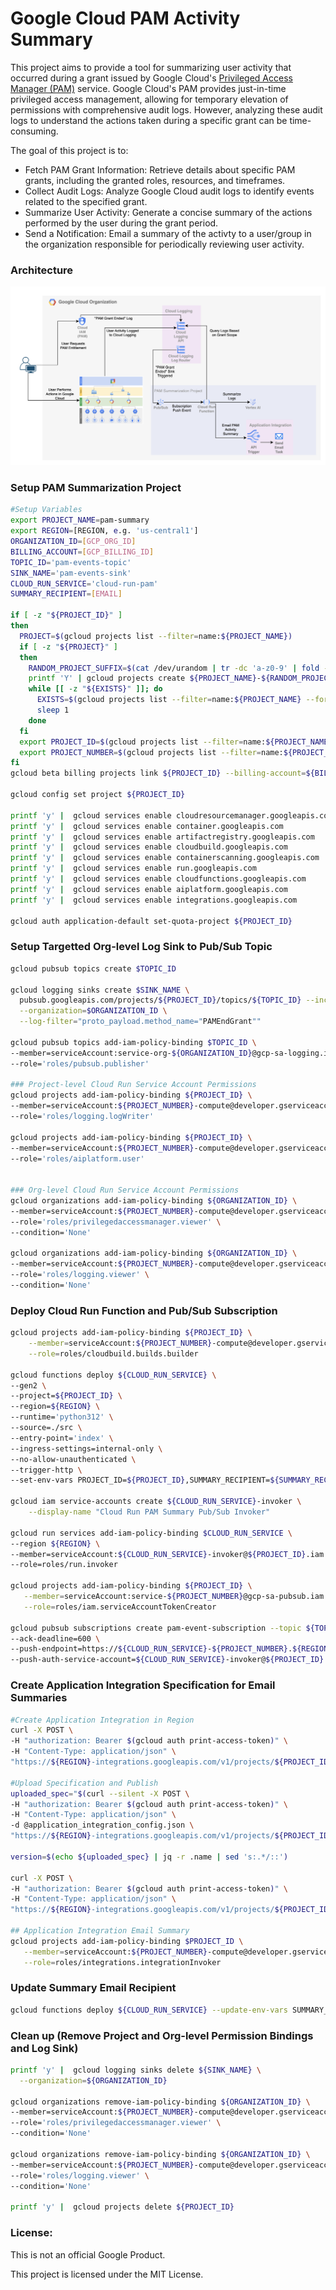 # Google Cloud PAM Activity Summary
This project aims to provide a tool for summarizing user activity that occurred during a grant issued by Google Cloud's [Privileged Access Manager (PAM)](https://cloud.google.com/iam/docs/pam-overview) service. Google Cloud's PAM provides just-in-time privileged access management, allowing for temporary elevation of permissions with comprehensive audit logs. However, analyzing these audit logs to understand the actions taken during a specific grant can be time-consuming.

The goal of this project is to:
- Fetch PAM Grant Information: Retrieve details about specific PAM grants, including the granted roles, resources, and timeframes.
- Collect Audit Logs: Analyze Google Cloud audit logs to identify events related to the specified grant.
- Summarize User Activity: Generate a concise summary of the actions performed by the user during the grant period.
- Send a Notification: Email a summary of the activty to a user/group in the organization responsible for periodically reviewing user activity.

### Architecture
![GCP PAM Activity Summarization Architecture](images/gcp_pam_summarization.png)


### Setup PAM Summarization Project
```bash
#Setup Variables
export PROJECT_NAME=pam-summary
export REGION=[REGION, e.g. 'us-central1']
ORGANIZATION_ID=[GCP_ORG_ID]
BILLING_ACCOUNT=[GCP_BILLING_ID]
TOPIC_ID='pam-events-topic'
SINK_NAME='pam-events-sink'
CLOUD_RUN_SERVICE='cloud-run-pam'
SUMMARY_RECIPIENT=[EMAIL]

if [ -z "${PROJECT_ID}" ]
then
  PROJECT=$(gcloud projects list --filter=name:${PROJECT_NAME})
  if [ -z "${PROJECT}" ]
  then
    RANDOM_PROJECT_SUFFIX=$(cat /dev/urandom | tr -dc 'a-z0-9' | fold -w 6 | head -n 1)
    printf 'Y' | gcloud projects create ${PROJECT_NAME}-${RANDOM_PROJECT_SUFFIX} --name=${PROJECT_NAME} --organization=${ORGANIZATION_ID}
    while [[ -z "${EXISTS}" ]]; do
      EXISTS=$(gcloud projects list --filter=name:${PROJECT_NAME} --format 'value(PROJECT_ID)')
      sleep 1
    done
  fi
  export PROJECT_ID=$(gcloud projects list --filter=name:${PROJECT_NAME} --format 'value(PROJECT_ID)')
  export PROJECT_NUMBER=$(gcloud projects list --filter=name:${PROJECT_NAME} --format 'value(PROJECT_NUMBER)')
fi
gcloud beta billing projects link ${PROJECT_ID} --billing-account=${BILLING_ACCOUNT}

gcloud config set project ${PROJECT_ID}

printf 'y' |  gcloud services enable cloudresourcemanager.googleapis.com
printf 'y' |  gcloud services enable container.googleapis.com
printf 'y' |  gcloud services enable artifactregistry.googleapis.com
printf 'y' |  gcloud services enable cloudbuild.googleapis.com
printf 'y' |  gcloud services enable containerscanning.googleapis.com
printf 'y' |  gcloud services enable run.googleapis.com
printf 'y' |  gcloud services enable cloudfunctions.googleapis.com
printf 'y' |  gcloud services enable aiplatform.googleapis.com
printf 'y' |  gcloud services enable integrations.googleapis.com

gcloud auth application-default set-quota-project ${PROJECT_ID}
```

### Setup Targetted Org-level Log Sink to Pub/Sub Topic
```bash
gcloud pubsub topics create $TOPIC_ID

gcloud logging sinks create $SINK_NAME \
  pubsub.googleapis.com/projects/${PROJECT_ID}/topics/${TOPIC_ID} --include-children \
  --organization=$ORGANIZATION_ID \
  --log-filter="proto_payload.method_name="PAMEndGrant""

gcloud pubsub topics add-iam-policy-binding $TOPIC_ID \
--member=serviceAccount:service-org-${ORGANIZATION_ID}@gcp-sa-logging.iam.gserviceaccount.com \
--role='roles/pubsub.publisher'

### Project-level Cloud Run Service Account Permissions
gcloud projects add-iam-policy-binding ${PROJECT_ID} \
--member=serviceAccount:${PROJECT_NUMBER}-compute@developer.gserviceaccount.com \
--role='roles/logging.logWriter'

gcloud projects add-iam-policy-binding ${PROJECT_ID} \
--member=serviceAccount:${PROJECT_NUMBER}-compute@developer.gserviceaccount.com \
--role='roles/aiplatform.user'


### Org-level Cloud Run Service Account Permissions
gcloud organizations add-iam-policy-binding ${ORGANIZATION_ID} \
--member=serviceAccount:${PROJECT_NUMBER}-compute@developer.gserviceaccount.com \
--role='roles/privilegedaccessmanager.viewer' \
--condition='None'

gcloud organizations add-iam-policy-binding ${ORGANIZATION_ID} \
--member=serviceAccount:${PROJECT_NUMBER}-compute@developer.gserviceaccount.com \
--role='roles/logging.viewer' \
--condition='None'
```

### Deploy Cloud Run Function and Pub/Sub Subscription
```bash 
gcloud projects add-iam-policy-binding ${PROJECT_ID} \
    --member=serviceAccount:${PROJECT_NUMBER}-compute@developer.gserviceaccount.com \
    --role=roles/cloudbuild.builds.builder

gcloud functions deploy ${CLOUD_RUN_SERVICE} \
--gen2 \
--project=${PROJECT_ID} \
--region=${REGION} \
--runtime='python312' \
--source=./src \
--entry-point='index' \
--ingress-settings=internal-only \
--no-allow-unauthenticated \
--trigger-http \
--set-env-vars PROJECT_ID=${PROJECT_ID},SUMMARY_RECIPIENT=${SUMMARY_RECIPIENT},REGION=${REGION}

gcloud iam service-accounts create ${CLOUD_RUN_SERVICE}-invoker \
    --display-name "Cloud Run PAM Summary Pub/Sub Invoker"

gcloud run services add-iam-policy-binding $CLOUD_RUN_SERVICE \
--region ${REGION} \
--member=serviceAccount:${CLOUD_RUN_SERVICE}-invoker@${PROJECT_ID}.iam.gserviceaccount.com \
--role=roles/run.invoker

gcloud projects add-iam-policy-binding ${PROJECT_ID} \
   --member=serviceAccount:service-${PROJECT_NUMBER}@gcp-sa-pubsub.iam.gserviceaccount.com \
   --role=roles/iam.serviceAccountTokenCreator

gcloud pubsub subscriptions create pam-event-subscription --topic ${TOPIC_ID} \
--ack-deadline=600 \
--push-endpoint=https://${CLOUD_RUN_SERVICE}-${PROJECT_NUMBER}.${REGION}.run.app \
--push-auth-service-account=${CLOUD_RUN_SERVICE}-invoker@${PROJECT_ID}.iam.gserviceaccount.com
```

### Create Application Integration Specification for Email Summaries
```bash
#Create Application Integration in Region
curl -X POST \
-H "authorization: Bearer $(gcloud auth print-access-token)" \
-H "Content-Type: application/json" \
"https://${REGION}-integrations.googleapis.com/v1/projects/${PROJECT_ID}/locations/${REGION}/clients:provision"

#Upload Specification and Publish
uploaded_spec="$(curl --silent -X POST \
-H "authorization: Bearer $(gcloud auth print-access-token)" \
-H "Content-Type: application/json" \
-d @application_integration_config.json \
"https://${REGION}-integrations.googleapis.com/v1/projects/${PROJECT_ID}/locations/${REGION}/integrations/pam-summary-email/versions")"

version=$(echo ${uploaded_spec} | jq -r .name | sed 's:.*/::')

curl -X POST \
-H "authorization: Bearer $(gcloud auth print-access-token)" \
-H "Content-Type: application/json" \
"https://${REGION}-integrations.googleapis.com/v1/projects/${PROJECT_ID}/locations/${REGION}/integrations/pam-summary-email/versions/${version}/:publish"

## Application Integration Email Summary
gcloud projects add-iam-policy-binding $PROJECT_ID \
   --member=serviceAccount:${PROJECT_NUMBER}-compute@developer.gserviceaccount.com \
   --role=roles/integrations.integrationInvoker
```

### Update Summary Email Recipient
```bash
gcloud functions deploy ${CLOUD_RUN_SERVICE} --update-env-vars SUMMARY_RECIPIENT=[INSERT EMAIL/DISTO]
```

### Clean up (Remove Project and Org-level Permission Bindings and Log Sink)
```bash
printf 'y' |  gcloud logging sinks delete ${SINK_NAME} \
  --organization=${ORGANIZATION_ID}

gcloud organizations remove-iam-policy-binding ${ORGANIZATION_ID} \
--member=serviceAccount:${PROJECT_NUMBER}-compute@developer.gserviceaccount.com \
--role='roles/privilegedaccessmanager.viewer' \
--condition='None'

gcloud organizations remove-iam-policy-binding ${ORGANIZATION_ID} \
--member=serviceAccount:${PROJECT_NUMBER}-compute@developer.gserviceaccount.com \
--role='roles/logging.viewer' \
--condition='None'

printf 'y' |  gcloud projects delete ${PROJECT_ID}
```

### License:

This is not an official Google Product.

This project is licensed under the MIT License.